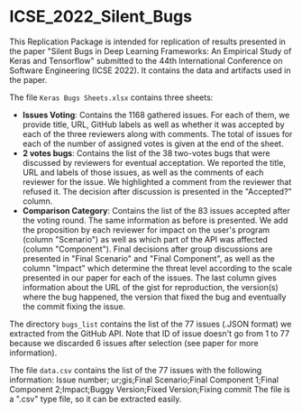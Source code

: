 # ICSE_2022_Silent_Bugs
This Replication Package is intended for replication of results presented in the paper "Silent Bugs in Deep Learning Frameworks: An Empirical Study of Keras and Tensorflow" submitted to the 44th International Conference on Software Engineering (ICSE 2022). It contains the data and artifacts used in the paper.

The file `Keras Bugs Sheets.xlsx` contains three sheets:
* **Issues Voting**: Contains the 1168 gathered issues. For each of them, we provide title, URL, GitHub labels as well as whether it was accepted by each of the three reviewers along with comments. The total of issues for each of the number of assigned votes is given at the end of the sheet.
* **2 votes bugs**: Contains the list of the 38 two-votes bugs that were discussed by reviewers for eventual acceptation. We reported the title, URL and labels of those issues, as well as the comments of each reviewer for the issue. We highlighted a comment from the reviewer that refused it. The decision after discussion is presented in the "Accepted?" column.
* **Comparison Category**: Contains the list of the 83 issues accepted after the voting round. The same information as before is presented. We add the proposition by each reviewer for impact on the user's program (column "Scenario") as well as which part of the API was affected (column "Component"). Final decisions after group discussions are presented in "Final Scenario" and "Final Component", as well as the column "Impact" which determine the threat level according to the scale presented in our paper for each of the issues. The last column gives information about the URL of the gist for reproduction, the version(s) where the bug happened, the version that fixed the bug and eventually the commit fixing the issue.

The directory `bugs_list` contains the list of the 77 issues (.JSON format) we extracted from the GitHub API. Note that ID of issue doesn't go from 1 to 77 because we discarded 6 issues after selection (see paper for more information).

The file `data.csv` contains the list of the 77 issues with the following information: 
Issue number; ur;gis;Final Scenario;Final Component 1;Final Component 2;Impact;Buggy Version;Fixed Version;Fixing commit
The file is a ".csv" type file, so it can be extracted easily.

